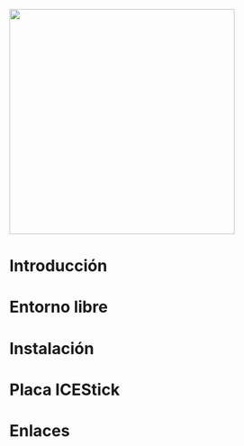 <img src="https://github.com/Obijuan/open-fpga-verilog-tutorial/raw/master/tutorial/T00-Intro/images/checkpoint-charlie.png" 
width="400" align="center">

# Introducción

# Entorno libre

# Instalación

# Placa ICEStick

# Enlaces
